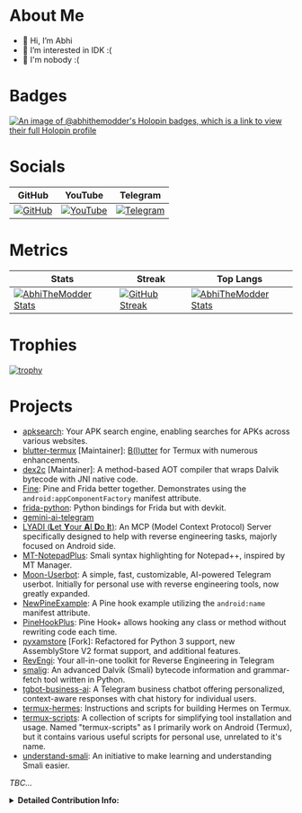 # About Me
- 👋 Hi, I’m Abhi
- 👀 I’m interested in IDK :(
- 🌱 I'm nobody :(

# Badges
[![An image of @abhithemodder's Holopin badges, which is a link to view their full Holopin profile](https://holopin.me/abhithemodder)](https://holopin.io/@abhithemodder)

# Socials
| GitHub | YouTube | Telegram |
|--------|---------|----------|
| [![](https://img.shields.io/badge/Abhi-TheModder-brightgreen?style=for-the-badge&logo=github "GitHub")](https://github.com/AbhiTheModder) | [![](https://img.shields.io/badge/YouTube-AbhiTheModder-red?style=for-the-badge&logo=youtube "YouTube")]([https://github.com/AbhiTheModder](https://www.youtube.com/channel/UCtBILuQgvXHPfvOUdcmMS2Q)) | [![](https://img.shields.io/badge/Telegram-black?style=for-the-badge&logo=Telegram "Telegram")](https://t.me/joinchat/xP-wW-A5mIBmMjY1) |

# Metrics
| Stats | Streak | Top Langs |
|--------|--------|----------|
| [![AbhiTheModder Stats](https://github-readme-stats.vercel.app/api?username=AbhiTheModder&show_icons=true&theme=transparent&hide_border=true)](https://github.com/anuraghazra/github-readme-stats) | [![GitHub Streak](https://streak-stats.demolab.com?user=AbhiTheModder&theme=dracula&currStreakLabel=437C85&sideLabels=437C85&ring=007BEB&fire=007BEB&sideNums=007BEB&background=FFFFFF00&dates=437C85&hide_border=true)](https://git.io/streak-stats) | [![AbhiTheModder Stats](https://github-readme-stats.vercel.app/api/top-langs/?username=AbhiTheModder&show_icons=true&theme=transparent&hide_border=true&layout=compact)](https://github.com/anuraghazra/github-readme-stats) |


# Trophies
[![trophy](https://github-profile-trophy.vercel.app/?username=AbhiTheModder&no-bg=true&no-frame=true)](https://github.com/ryo-ma/github-profile-trophy)

# Projects

- [apksearch](https://github.com/AbhiTheModder/apksearch.git): Your APK search engine, enabling searches for APKs across various websites.
- [blutter-termux](https://github.com/dedshit/blutter-termux.git) [Maintainer]: [B(l)utter](https://github.com/worawit/blutter.git) for Termux with numerous enhancements.
- [dex2c](https://github.com/codehasan/dex2c.git) [Maintainer]: A method-based AOT compiler that wraps Dalvik bytecode with JNI native code.
- [Fine](https://github.com/AbhiTheModder/Fine.git): Pine and Frida better together. Demonstrates using the `android:appComponentFactory` manifest attribute.
- [frida-python](https://github.com/AbhiTheModder/frida-python.git): Python bindings for Frida but with devkit.
- [gemini-ai-telegram](https://github.com/AbhiTheModder/gemini-ai-telegram.git)
- [LYADI (**L**et **Y**our **A**I **D**o **I**t)](https://github.com/AbhiTheModder/LYADI): An MCP (Model Context Protocol) Server specifically designed to help with reverse engineering tasks, majorly focused on Android side.
- [MT-NotepadPlus](https://github.com/AbhiTheModder/MT-NotepadPlus.git): Smali syntax highlighting for Notepad++, inspired by MT Manager.
- [Moon-Userbot](https://github.com/The-MoonTg-project/Moon-Userbot.git): A simple, fast, customizable, AI-powered Telegram userbot. Initially for personal use with reverse engineering tools, now greatly expanded.
- [NewPineExample](https://github.com/AbhiTheModder/NewPineExample.git): A Pine hook example utilizing the `android:name` manifest attribute.
- [PineHookPlus](https://github.com/RevEngiSquad/PineHookPlus.git): Pine Hook+ allows hooking any class or method without rewriting code each time.
- [pyxamstore](https://github.com/AbhiTheModder/pyxamstore.git) [Fork]: Refactored for Python 3 support, new AssemblyStore V2 format support, and additional features.
- [RevEngi](https://github.com/RevEngiSquad): Your all-in-one toolkit for Reverse Engineering in Telegram
- [smalig](https://github.com/RevEngiSquad/smalig.git): An advanced Dalvik (Smali) bytecode information and grammar-fetch tool written in Python.
- [tgbot-business-ai](https://github.com/AbhiTheModder/tgbot-business-ai.git): A Telegram business chatbot offering personalized, context-aware responses with chat history for individual users.
- [termux-hermes](https://github.com/AbhiTheModder/termux-hermes.git): Instructions and scripts for building Hermes on Termux.
- [termux-scripts](https://github.com/AbhiTheModder/termux-scripts.git): A collection of scripts for simplifying tool installation and usage. Named "termux-scripts" as I primarily work on Android (Termux), but it contains various useful scripts for personal use, unrelated to it's name.
- [understand-smali](https://github.com/AbhiTheModder/understand-smali.git): An initiative to make learning and understanding Smali easier.

_TBC..._


<details>
    <summary><b>Detailed Contribution Info:</b></summary>
<tr>
  <td>
    <img src="https://github.com/AbhiTheModder/AbhiTheModder/blob/main/github-metrics.svg" alt="Metrics" width="100%">
  </td>
</tr>
</details>

<!---
AbhiTheModder/AbhiTheModder is a ✨ special ✨ repository because its `README.md` (this file) appears on your GitHub profile.
You can click the Preview link to take a look at your changes.
--->
